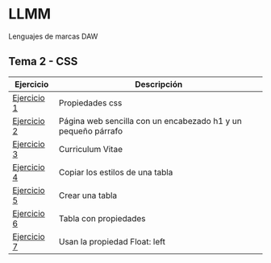 
# LLMM

Lenguajes de marcas DAW

## Tema 2 - CSS

Ejercicio  | Descripción
-----------|--------------
 [Ejercicio 1](/Tema2/Ejercicio1.html)         | Propiedades css
 [Ejercicio 2](/Tema2/Ejercicio2)         | Página web sencilla con un encabezado h1 y un pequeño párrafo
 [Ejercicio 3](/Tema2/Ejercicio3.html)         | Curriculum Vitae
 [Ejercicio 4](/Tema2/Ejercicio4.html)         | Copiar los estilos de una tabla
 [Ejercicio 5](/Tema2/Ejercicio5.html)         | Crear una tabla
 [Ejercicio 6](/Tema2/Ejercicio6.html)         | Tabla con propiedades
 [Ejercicio 7]()         | Usan la propiedad Float: left
